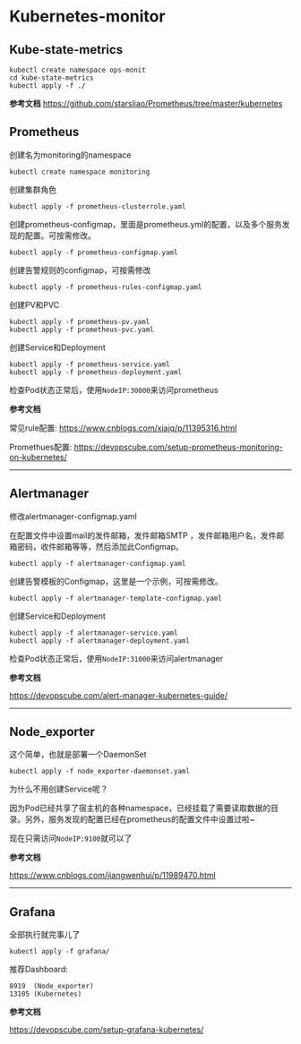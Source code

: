 # Kubernetes-monitor

## Kube-state-metrics

```
kubectl create namespace ops-monit
cd kube-state-metrics
kubectl apply -f ./
```

**参考文档** 
https://github.com/starsliao/Prometheus/tree/master/kubernetes

## Prometheus

创建名为monitoring的namespace

```
kubectl create namespace monitoring
```

创建集群角色

```
kubectl apply -f prometheus-clusterrole.yaml
```

创建prometheus-configmap，里面是prometheus.yml的配置，以及多个服务发现的配置。可按需修改。

```
kubectl apply -f prometheus-configmap.yaml
```

创建告警规则的configmap，可按需修改

```
kubectl apply -f prometheus-rules-configmap.yaml
```

创建PV和PVC

```
kubectl apply -f prometheus-pv.yaml
kubectl apply -f prometheus-pvc.yaml
```

创建Service和Deployment

```
kubectl apply -f prometheus-service.yaml
kubectl apply -f prometheus-deployment.yaml
```

检查Pod状态正常后，使用`NodeIP:30000`来访问prometheus



**参考文档**

常见rule配置: https://www.cnblogs.com/xiajq/p/11395316.html 

Promethues配置: https://devopscube.com/setup-prometheus-monitoring-on-kubernetes/ 



---

## Alertmanager

修改alertmanager-configmap.yaml

在配置文件中设置mail的发件邮箱，发件邮箱SMTP ，发件邮箱用户名，发件邮箱密码，收件邮箱等等，然后添加此Configmap。

```
kubectl apply -f alertmanager-configmap.yaml
```

创建告警模板的Configmap，这里是一个示例，可按需修改。

```
kubectl apply -f alertmanager-template-configmap.yaml
```

创建Service和Deployment

```
kubectl apply -f alertmanager-service.yaml
kubectl apply -f alertmanager-deployment.yaml
```

检查Pod状态正常后，使用`NodeIP:31000`来访问alertmanager



**参考文档**

https://devopscube.com/alert-manager-kubernetes-guide/ 



---



## Node_exporter

这个简单，也就是部署一个DaemonSet

```
kubectl apply -f node_exporter-daemonset.yaml
```

为什么不用创建Service呢？

因为Pod已经共享了宿主机的各种namespace，已经挂载了需要读取数据的目录。另外，服务发现的配置已经在prometheus的配置文件中设置过啦~

现在只需访问`NodeIP:9100`就可以了



**参考文档**

https://www.cnblogs.com/jiangwenhui/p/11989470.html 



---

## Grafana

全部执行就完事儿了

```
kubectl apply -f grafana/
```

推荐Dashboard:    
```
8919  (Node_exporter)
13105 (Kubernetes)
```

**参考文档**

https://devopscube.com/setup-grafana-kubernetes/ 


